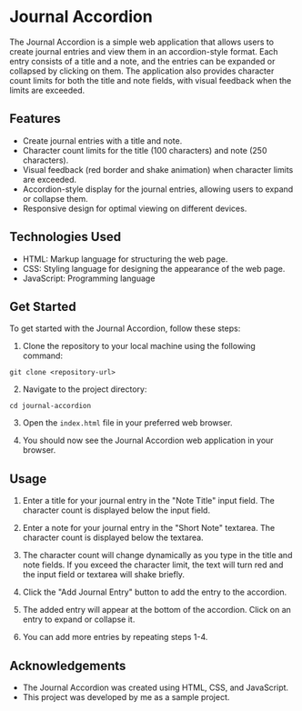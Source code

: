 # Journal Accordion

The Journal Accordion is a simple web application that allows users to create journal entries and view them in an accordion-style format. Each entry consists of a title and a note, and the entries can be expanded or collapsed by clicking on them. The application also provides character count limits for both the title and note fields, with visual feedback when the limits are exceeded.

## Features

- Create journal entries with a title and note.
- Character count limits for the title (100 characters) and note (250 characters).
- Visual feedback (red border and shake animation) when character limits are exceeded.
- Accordion-style display for the journal entries, allowing users to expand or collapse them.
- Responsive design for optimal viewing on different devices.

## Technologies Used

- HTML: Markup language for structuring the web page.
- CSS: Styling language for designing the appearance of the web page.
- JavaScript: Programming language

## Get Started
To get started with the Journal Accordion, follow these steps:

1. Clone the repository to your local machine using the following command:

```
git clone <repository-url>
```

2. Navigate to the project directory:

```
cd journal-accordion
```

3. Open the `index.html` file in your preferred web browser.

4. You should now see the Journal Accordion web application in your browser.

## Usage

1. Enter a title for your journal entry in the "Note Title" input field. The character count is displayed below the input field.

2. Enter a note for your journal entry in the "Short Note" textarea. The character count is displayed below the textarea.

3. The character count will change dynamically as you type in the title and note fields. If you exceed the character limit, the text will turn red and the input field or textarea will shake briefly.

4. Click the "Add Journal Entry" button to add the entry to the accordion.

5. The added entry will appear at the bottom of the accordion. Click on an entry to expand or collapse it.

6. You can add more entries by repeating steps 1-4.

## Acknowledgements

- The Journal Accordion was created using HTML, CSS, and JavaScript.
- This project was developed by me as a sample project.
